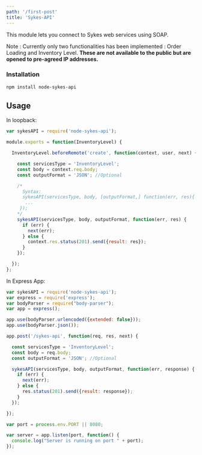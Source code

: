 ```yaml
---
path: '/first-post'
title: 'Sykes-API'
---
```


This module lets you connect to Sykes web services using SOAP.

Note : Currently only two functionalities has been implemented : Order Loading and Inventory Level. **These are not available to the public but are opened to pre-agreed IP addresses.**

### Installation

  ```bash
  npm install node-sykes-api
  ```

## Usage
  In loopback:
   ```javascript
   var sykesAPI = require('node-sykes-api');

   module.exports = function(InventoryLevel) {

     InventoryLevel.beforeRemote('create', function(context, user, next) {

       const servicesType = 'InventoryLevel';
       const body = context.req.body;
       const outputFormat = 'JSON'; //Optional

       /*
         Syntax:
         sykesAPI(servicesType, body, [outputFormat,] function(err, res){
          ...
        });
       */
       sykesAPI(servicesType, body, outputFormat, function(err, res) {
         if (err) {
           next(err);
         } else {
           context.res.status(201).send({result: res});
         }
       });

     });
   };
  ```

  In Express App:
   ```javascript
   var sykesAPI = require('node-sykes-api');
   var express = require('express');
   var bodyParser = require("body-parser");
   var app = express();

   app.use(bodyParser.urlencoded({extended: false}));
   app.use(bodyParser.json());

   app.post('/sykes-api', function(req, res, next) {

     const servicesType = 'InventoryLevel';
     const body = req.body;
     const outputFormat = 'JSON'; //Optional

     sykesAPI(servicesType, body, outputFormat, function(err, response) {
       if (err) {
         next(err);
       } else {
         res.status(201).send({result: response});
       }
     });

   });

   var port = process.env.PORT || 8080;

   var server = app.listen(port, function() {
     console.log("Server is running on port " + port);
   });  
   ```
  <br />
